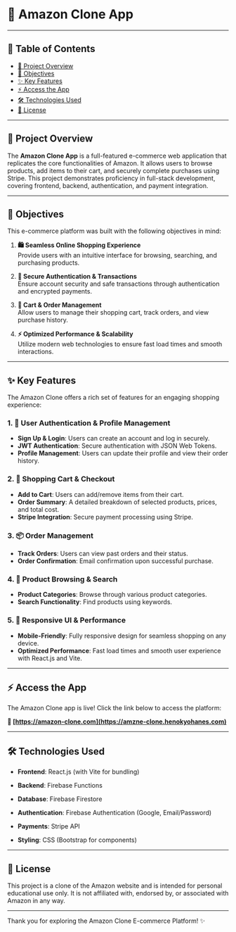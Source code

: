 # 🛒 Amazon Clone App

---

## 📖 Table of Contents
- [📜 Project Overview](#-project-overview)
- [🎯 Objectives](#-objectives)
- [✨ Key Features](#-key-features)
- [⚡ Access the App](#-access-the-app)
- [🛠️ Technologies Used](#%EF%B8%8F-technologies-used)
- [📜 License](#-license)

---

## 📜 Project Overview
The **Amazon Clone App**  is a full-featured e-commerce web application that replicates the core functionalities of Amazon. It allows users to browse products, add items to their cart, and securely complete purchases using Stripe. This project demonstrates proficiency in full-stack development, covering frontend, backend, authentication, and payment integration.

---

## 🎯 Objectives

This e-commerce platform was built with the following objectives in mind:

1. **🛍️ Seamless Online Shopping Experience**  
   Provide users with an intuitive interface for browsing, searching, and purchasing products.

2. **🔐 Secure Authentication & Transactions**  
   Ensure account security and safe transactions through authentication and encrypted payments.

3. **🛒 Cart & Order Management**  
   Allow users to manage their shopping cart, track orders, and view purchase history.

4. **⚡ Optimized Performance & Scalability**  
   Utilize modern web technologies to ensure fast load times and smooth interactions.

---

## ✨ Key Features

The Amazon Clone offers a rich set of features for an engaging shopping experience:

### 1. 🔑 **User Authentication & Profile Management**
   - **Sign Up & Login**: Users can create an account and log in securely.
   - **JWT Authentication**: Secure authentication with JSON Web Tokens.
   - **Profile Management**: Users can update their profile and view their order history. 

### 2. 🛒 **Shopping Cart & Checkout**
   - **Add to Cart**: Users can add/remove items from their cart.
   - **Order Summary**: A detailed breakdown of selected products, prices, and total cost.
   - **Stripe Integration**: Secure payment processing using Stripe.

### 3. 📦 **Order Management**
   - **Track Orders**: Users can view past orders and their status.
   - **Order Confirmation**: Email confirmation upon successful purchase.

### 4. 🔎 **Product Browsing & Search**
   - **Product Categories**: Browse through various product categories.
   - **Search Functionality**: Find products using keywords.

### 5. 📱 **Responsive UI & Performance**
   - **Mobile-Friendly**: Fully responsive design for seamless shopping on any device.
   - **Optimized Performance**: Fast load times and smooth user experience with React.js and Vite.

---

## ⚡ Access the App

The Amazon Clone app is live! Click the link below to access the platform:

**🔗 [https://amazon-clone.com](https://amzne-clone.henokyohanes.com)**

--- 

## 🛠️ Technologies Used

   - **Frontend**: React.js (with Vite for bundling)

   - **Backend**: Firebase Functions

   - **Database**: Firebase Firestore

   - **Authentication**: Firebase Authentication (Google, Email/Password)

   - **Payments**: Stripe API

   - **Styling**: CSS (Bootstrap for components)

---

## 📜 License

This project is a clone of the Amazon website and is intended for personal educational use only. It is not affiliated with, endorsed by, or associated with Amazon in any way.

---

Thank you for exploring the Amazon Clone E-commerce Platform! ✨
